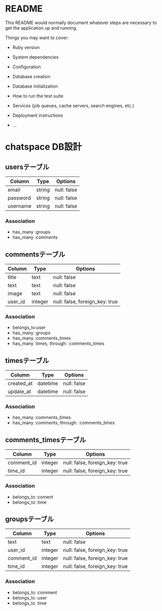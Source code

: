 # README

This README would normally document whatever steps are necessary to get the
application up and running.

Things you may want to cover:

* Ruby version

* System dependencies

* Configuration

* Database creation

* Database initialization

* How to run the test suite

* Services (job queues, cache servers, search engines, etc.)

* Deployment instructions

* ...


# chatspace DB設計
## usersテーブル
|Column|Type|Options|
|------|----|-------|
|email|string|null: false|
|password|string|null: false|
|username|string|null: false|
### Association
- has_many :groups
- has_many :comments


## commentsテーブル
|Column|Type|Options|
|------|----|-------|
|title|text|null: false|
|text|text|null: false|
|image|text|null: false|
|user_id|integer|null: false, foreign_key: true|
### Association
- belongs_to:user
- has_many :groups
- has_many :comments_times
- has_many  :times,  through:  :comments_times


## timesテーブル
|Column|Type|Options|
|------|----|-------|
|created_at|datetime|null: false|
|update_at|datetime|null: false|
### Association
- has_many :comments_times
- has_many  :comments,  through:  :comments_times


## comments_timesテーブル
|Column|Type|Options|
|------|----|-------|
|comment_id|integer|null: false, foreign_key: true|
|time_id|integer|null: false, foreign_key: true|
### Association
- belongs_to :coment
- belongs_to :time



## groupsテーブル
|Column|Type|Options|
|------|----|-------|
|text|text|null: false|
|user_id|integer|null: false, foreign_key: true|
|comment_id|integer|null: false, foreign_key: true|
|time_id|integer|null: false, foreign_key: true|
### Association
- belongs_to :comment
- belongs_to :user
- belongs_to :time


